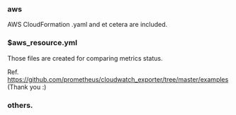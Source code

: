 ### aws
AWS CloudFormation .yaml and et cetera are included.

### $aws_resource.yml
Those files are created for comparing metrics status.

Ref. https://github.com/prometheus/cloudwatch_exporter/tree/master/examples (Thank you :)

### others.

